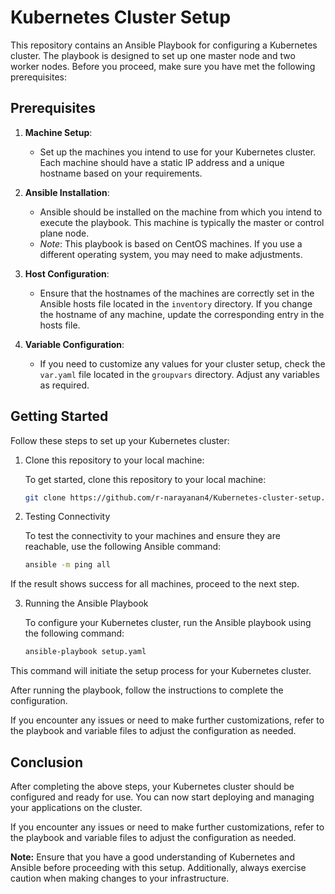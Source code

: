 # Kubernetes Cluster Setup

This repository contains an Ansible Playbook for configuring a Kubernetes cluster. The playbook is designed to set up one master node and two worker nodes. Before you proceed, make sure you have met the following prerequisites:

## Prerequisites

1. **Machine Setup**:
   - Set up the machines you intend to use for your Kubernetes cluster. Each machine should have a static IP address and a unique hostname based on your requirements.

2. **Ansible Installation**:
   - Ansible should be installed on the machine from which you intend to execute the playbook. This machine is typically the master or control plane node.
   - *Note*: This playbook is based on CentOS machines. If you use a different operating system, you may need to make adjustments.

3. **Host Configuration**:
   - Ensure that the hostnames of the machines are correctly set in the Ansible hosts file located in the `inventory` directory. If you change the hostname of any machine, update the corresponding entry in the hosts file.

4. **Variable Configuration**:
   - If you need to customize any values for your cluster setup, check the `var.yaml` file located in the `groupvars` directory. Adjust any variables as required.

## Getting Started

Follow these steps to set up your Kubernetes cluster:

1. Clone this repository to your local machine:

   To get started, clone this repository to your local machine:

   ```bash
   git clone https://github.com/r-narayanan4/Kubernetes-cluster-setup.git
   ```

2. Testing Connectivity

    To test the connectivity to your machines and ensure they are reachable, use the following Ansible command:

    ```bash
   ansible -m ping all
   ```

 If the result shows success for all machines, proceed to the next step.


3. Running the Ansible Playbook

   To configure your Kubernetes cluster, run the Ansible playbook using the following command:

    ```bash
    ansible-playbook setup.yaml
    ```

This command will initiate the setup process for your Kubernetes cluster.

After running the playbook, follow the instructions to complete the configuration.

If you encounter any issues or need to make further customizations, refer to the playbook and variable files to adjust the configuration as needed.

## Conclusion

After completing the above steps, your Kubernetes cluster should be configured and ready for use. You can now start deploying and managing your applications on the cluster.

If you encounter any issues or need to make further customizations, refer to the playbook and variable files to adjust the configuration as needed.

**Note:** Ensure that you have a good understanding of Kubernetes and Ansible before proceeding with this setup. Additionally, always exercise caution when making changes to your infrastructure.
